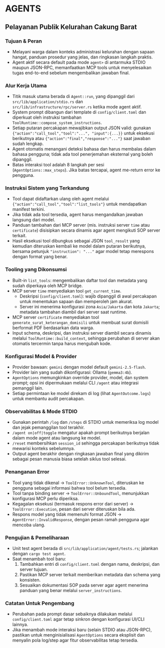 # AGENTS

## Pelayanan Publik Kelurahan Cakung Barat

### Tujuan & Peran
- Melayani warga dalam konteks administrasi kelurahan dengan sapaan hangat, panduan prosedur yang jelas, dan ringkasan langkah praktis.
- Agent aktif secara default pada mode `agent>` di antarmuka STDIO maupun JSON-RPC, memanfaatkan MCP tools untuk menyelesaikan tugas end-to-end sebelum mengembalikan jawaban final.

### Alur Kerja Utama
- Titik masuk utama berada di `Agent::run`, yang dipanggil dari `src/lib/application/stdio.rs` dan `src/lib/infrastructure/rpc/server.rs` ketika mode agent aktif.
- System prompt dibangun dari template di `config/client.toml` dan diperkuat oleh instruksi tambahan `ToolRuntime::compose_system_instructions`.
- Setiap putaran percakapan mewajibkan output JSON valid: gunakan `{"action":"call_tool","tool":"...", "input":{...}}` untuk eksekusi berikutnya atau `{"action":"final","response":"..."}` saat jawaban sudah lengkap.
- Agent otomatis menangani deteksi bahasa dan harus membalas dalam bahasa pengguna; tidak ada tool penerjemahan eksternal yang boleh dipanggil.
- Batas interaksi tool adalah 8 langkah per sesi (`AgentOptions::max_steps`). Jika batas tercapai, agent me-return error ke pengguna.

### Instruksi Sistem yang Terkandung
- Tool dapat didaftarkan ulang oleh agent melalui `{"action":"call_tool","tool":"list_tools"}` untuk mendapatkan manifest terkini.
- Jika tidak ada tool tersedia, agent harus mengandalkan jawaban langsung dari model.
- Panduan tambahan dari MCP server (mis. instruksi server `time` atau `certificate`) disisipkan secara dinamis agar agent mengikuti SOP server terkait.
- Hasil eksekusi tool dibungkus sebagai JSON `tool_result` yang kemudian diteruskan kembali ke model dalam putaran berikutnya, bersama petunjuk `"instruction": "..."` agar model tetap merespons dengan format yang benar.

### Tooling yang Dikonsumsi
- Built-in `list_tools`: mengembalikan daftar tool dan metadata yang sudah diperkaya oleh MCP bridge.
- MCP server `time` menyediakan tool `get_current_time`.
  - Deskripsi (`config/client.toml`): wajib dipanggil di awal percakapan untuk menentukan sapaan dan memperoleh jam akurat.
  - Server ini menerima konfigurasi zona `Asia/Jakarta` dan kota `Jakarta`; metadata tambahan diambil dari server saat runtime.
- MCP server `certificate` menyediakan tool `generate_surat_keterangan_domisili` untuk membuat surat domisili berformat PDF berdasarkan data warga.
- Input schema, deskripsi, dan instruksi server diambil secara dinamis melalui `ToolRuntime::build_context`, sehingga perubahan di server akan otomatis tercermin tanpa harus mengubah kode.

### Konfigurasi Model & Provider
- Provider bawaan: `gemini` dengan model default `gemini-2.5-flash`.
- Provider lain yang sudah dikonfigurasi: Ollama (`gemma3:4b`).
- `AgentOptions` memungkinkan override provider, model, dan system prompt; opsi ini dipermukaan melalui CLI `/agent` atau integrasi pemanggil lain.
- Setiap permintaan ke model direkam di log (lihat `AgentOutcome.logs`) untuk membantu audit percakapan.

### Observabilitas & Mode STDIO
- Gunakan perintah `/log` dan `/steps` di STDIO untuk memeriksa log model dan jejak pemanggilan tool terakhir.
- `/agent on|off|toggle` mengatur apakah prompt berikutnya berjalan dalam mode agent atau langsung ke model.
- `/reset` membersihkan `session_id` sehingga percakapan berikutnya tidak mewarisi konteks sebelumnya.
- Output agent berakhir dengan ringkasan jawaban final yang dikirim sebagai pesan manusia biasa setelah siklus tool selesai.

### Penanganan Error
- Tool yang tidak dikenal -> `ToolError::UnknownTool`, diteruskan ke pengguna sebagai informasi bahwa tool belum tersedia.
- Tool tanpa binding server -> `ToolError::UnboundTool`, menunjukkan konfigurasi MCP perlu diperiksa.
- Kegagalan eksekusi (termasuk respons error dari server) -> `ToolError::Execution`, pesan dari server diteruskan bila ada.
- Respons model yang tidak memenuhi format JSON -> `AgentError::InvalidResponse`, dengan pesan ramah pengguna agar mencoba ulang.

### Pengujian & Pemeliharaan
- Unit test agent berada di `src/lib/application/agent/tests.rs`; jalankan dengan `cargo test agent`.
- Saat menambah tool baru:
  1. Tambahkan entri di `config/client.toml` dengan nama, deskripsi, dan server tujuan.
  2. Pastikan MCP server terkait memberikan metadata dan schema yang konsisten.
  3. Sesuaikan dokumentasi SOP pada server agar agent menerima panduan yang benar melalui `server_instructions`.

### Catatan Untuk Pengembang
- Perubahan pada prompt dasar sebaiknya dilakukan melalui `config/client.toml` agar tetap sinkron dengan konfigurasi UI/CLI lainnya.
- Jika menambah mode interaksi baru (selain STDIO atau JSON-RPC), pastikan untuk menginisialisasi `AgentOptions` secara eksplisit dan menyalin pola log/step agar fitur observabilitas tetap tersedia.
